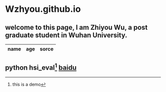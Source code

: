 # Wzhyou.github.io

## welcome to this page, I am Zhiyou Wu, a post graduate student in Wuhan University.

|name|age|sorce|
|:---|:---|:---|

python hsi_eval[^1]
[baidu](baidu.com "a egin")
---
[^1]:this is a demo

